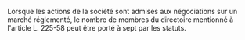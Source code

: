 Lorsque les actions de la société sont admises aux négociations sur un marché réglementé, le nombre de membres du directoire mentionné à l'article L. 225-58 peut être porté à sept par les statuts.
